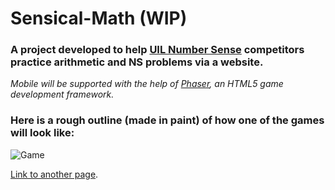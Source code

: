 # Sensical-Math (WIP)
### A project developed to help [UIL Number Sense](https://www.uiltexas.org/academics/stem/number-sense) competitors practice arithmetic and NS problems via a website. 
 _Mobile will be supported with the help of [Phaser](https://phaser.io), an HTML5 game development framework._

### Here is a rough outline (made in paint) of how one of the games will look like: 
![Game](https://github.com/Izzy129/Sensical-Math/assets/25886371/48fdbbe9-719c-4d24-aa8b-962c900438aa)



[Link to another page](./another-page.html).
